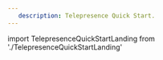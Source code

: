 ```yaml
---
   description: Telepresence Quick Start.
---
```


import TelepresenceQuickStartLanding from './TelepresenceQuickStartLanding'

<TelepresenceQuickStartLanding/>
